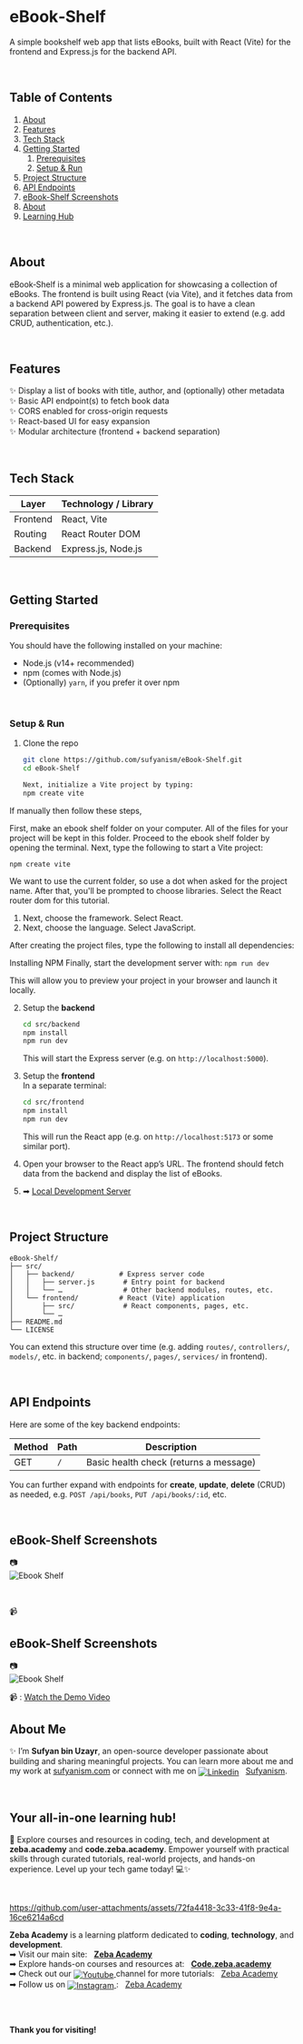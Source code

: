 # eBook‑Shelf
A simple bookshelf web app that lists eBooks, built with React (Vite) for the frontend and Express.js for the backend API.

</br>
<div style="margin-top:20px;"></div> <!-- adds space above -->

##  Table of Contents
1. [About](#about)  
2. [Features](#features)  
3. [Tech Stack](#tech-stack)  
4. [Getting Started](#getting-started)  
   1. [Prerequisites](#prerequisites)  
   2. [Setup & Run](#setup--run)  
5. [Project Structure](#project-structure)  
6. [API Endpoints](#api-endpoints)  
7. [eBook-Shelf Screenshots](#ebook-shelf-screenshots)  
8. [About](#about-me)
9. [Learning Hub](#your-all-in-one-learning-hub)

</br>
<div style="margin-top:20px;"></div> <!-- adds space above -->

## About
eBook‑Shelf is a minimal web application for showcasing a collection of eBooks. The frontend is built using React (via Vite), and it fetches data from a backend API powered by Express.js. The goal is to have a clean separation between client and server, making it easier to extend (e.g. add CRUD, authentication, etc.).

</br>
<div style="margin-top:20px;"></div> <!-- adds space above -->

## Features
✨ Display a list of books with title, author, and (optionally) other metadata  
✨ Basic API endpoint(s) to fetch book data  
✨ CORS enabled for cross-origin requests  
✨ React-based UI for easy expansion  
✨ Modular architecture (frontend + backend separation)  

</br>
<div style="margin-top:20px;"></div> <!-- adds space above -->

##  Tech Stack

| Layer          | Technology / Library        |
|----------------|------------------------------|
| Frontend       | React, Vite                  |
| Routing        | React Router DOM             |
| Backend        | Express.js, Node.js          |

</br>
<div style="margin-top:20px;"></div> <!-- adds space above -->

##  Getting Started
### Prerequisites
You should have the following installed on your machine:

- Node.js (v14+ recommended)  
- npm (comes with Node.js)  
- (Optionally) `yarn`, if you prefer it over npm  

</br>
<div style="margin-top:20px;"></div> <!-- adds space above -->

### Setup & Run

1. Clone the repo  
   ```bash
   git clone https://github.com/sufyanism/eBook-Shelf.git
   cd eBook-Shelf

   Next, initialize a Vite project by typing:
   npm create vite
   ```
If manually then follow these steps,

First, make an ebook shelf folder on your computer.  All of the files for your project will be kept in this folder.
Proceed to the ebook shelf folder by opening the terminal.
Next, type the following to start a Vite project:

```npm create vite```

We want to use the current folder, so use a dot when asked for the project name.
After that, you'll be prompted to choose libraries.  Select the React router dom for this tutorial.
1. Next, choose the framework.  Select React.
2. Next, choose the language.  Select JavaScript.

After creating the project files, type the following to install all dependencies:

Installing NPM
Finally, start the development server with:
```npm run dev```

This will allow you to preview your project in your browser and launch it locally.

2. Setup the **backend**  
   ```bash
   cd src/backend
   npm install
   npm run dev
   ```
   This will start the Express server (e.g. on `http://localhost:5000`).

3. Setup the **frontend**  
   In a separate terminal:
   ```bash
   cd src/frontend
   npm install
   npm run dev
   ```
   This will run the React app (e.g. on `http://localhost:5173` or some similar port).

4. Open your browser to the React app’s URL. The frontend should fetch data from the backend and display the list of eBooks.

5. ➡ [Local Development Server](http://localhost:5173)

</br>
<div style="margin-top:20px;"></div> <!-- adds space above -->

##  Project Structure

```
eBook-Shelf/
├── src/
│   ├── backend/           # Express server code
│   │   ├── server.js       # Entry point for backend
│   │   └── …               # Other backend modules, routes, etc.
│   └── frontend/          # React (Vite) application
│       ├── src/            # React components, pages, etc.
│       └── …               
├── README.md
└── LICENSE
```
You can extend this structure over time (e.g. adding `routes/`, `controllers/`, `models/`, etc. in backend; `components/`, `pages/`, `services/` in frontend).

</br>
<div style="margin-top:20px;"></div> <!-- adds space above -->

##  API Endpoints

Here are some of the key backend endpoints:

| Method | Path            | Description                          |
|--------|------------------|--------------------------------------|
| GET    | `/`              | Basic health check (returns a message) |

You can further expand with endpoints for **create**, **update**, **delete** (CRUD) as needed, e.g. `POST /api/books`, `PUT /api/books/:id`, etc. 

</br>
<div style="margin-top:20px;"></div> <!-- adds space above -->


## eBook-Shelf Screenshots
📷  
![Ebook Shelf](https://github.com/user-attachments/assets/d96c10f0-d8b2-4650-8f44-dadafa9c462d)

<br><!-- Adds extra space -->

📹


## eBook-Shelf Screenshots

📷  
![Ebook Shelf](https://github.com/user-attachments/assets/d96c10f0-d8b2-4650-8f44-dadafa9c462d)


📹 : [Watch the Demo Video](https://github.com/user-attachments/assets/6e0a6fa2-a5a5-4592-b4e9-ca8680c375a8)

<div style="margin-top:20px;"></div> <!-- adds space above -->


## About Me 
✨ I’m **Sufyan bin Uzayr**, an open-source developer passionate about building and sharing meaningful projects.
You can learn more about me and my work at [sufyanism.com](https://sufyanism.com/) or connect with me on <a href="https://www.linkedin.com/in/sufyanism/"> <img alt="Linkedin" align="center" src="https://img.icons8.com/material-outlined/22/000000/linkedin.png" /></a> &nbsp;  [Sufyanism](https://www.linkedin.com/in/sufyanism/).

</br>

## Your all-in-one learning hub! 
🚀 Explore courses and resources in coding, tech, and development at **zeba.academy** and **code.zeba.academy**. Empower yourself with practical skills through curated tutorials, real-world projects, and hands-on experience. Level up your tech game today! 💻✨

</br>
<div style="margin-top:10px;"></div> <!-- adds space above -->


https://github.com/user-attachments/assets/72fa4418-3c33-41f8-9e4a-16ce6214a6cd


**Zeba Academy**  is a learning platform dedicated to **coding**, **technology**, and **development**.  
➡ Visit our main site: &nbsp; **[Zeba Academy](https://zeba.academy)** 
</br>
➡ Explore hands-on courses and resources at: &nbsp; **[Code.zeba.academy](https://code.zeba.academy)** 
</br>
➡ Check out our  <a href="https://www.instagram.com/zeba.academy/"> <img alt="Youtube" align="center" src="https://img.icons8.com/material-outlined/22/000000/youtube.png" />
</a> channel for more tutorials: &nbsp;  [Zeba Academy](https://www.youtube.com/@zeba.academy) 
</br>
➡ Follow us on  <a href="https://www.instagram.com/zeba.academy/"> <img alt="Instagram" align="center" src="https://img.icons8.com/material-outlined/22/000000/instagram.png" />
</a>: &nbsp;  [Zeba Academy](https://www.instagram.com/zeba.academy/) </br>

   
</br>
<div style="margin-top:30px;"></div> <!-- adds space above -->

**Thank you for visiting!** 

<div style="margin-bottom:20px;"></div> <!-- adds space above -->




